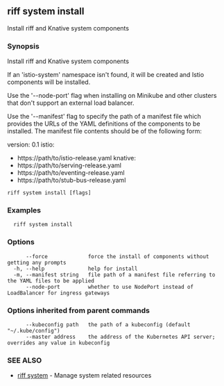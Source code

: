 ## riff system install

Install riff and Knative system components

### Synopsis

Install riff and Knative system components

If an 'istio-system' namespace isn't found, it will be created and Istio components will be installed.

Use the '--node-port' flag when installing on Minikube and other clusters that don't support an external load balancer.

Use the '--manifest' flag to specify the path of a manifest file which provides the URLs of the YAML definitions of the
components to be installed. The manifest file contents should be of the following form:

version: 0.1
istio:
  - https://path/to/istio-release.yaml
knative:
  - https://path/to/serving-release.yaml
  - https://path/to/eventing-release.yaml
  - https://path/to/stub-bus-release.yaml


```
riff system install [flags]
```

### Examples

```
  riff system install
```

### Options

```
      --force             force the install of components without getting any prompts
  -h, --help              help for install
  -m, --manifest string   file path of a manifest file referring to the YAML files to be applied
      --node-port         whether to use NodePort instead of LoadBalancer for ingress gateways
```

### Options inherited from parent commands

```
      --kubeconfig path   the path of a kubeconfig (default "~/.kube/config")
      --master address    the address of the Kubernetes API server; overrides any value in kubeconfig
```

### SEE ALSO

* [riff system](riff_system.md)	 - Manage system related resources

